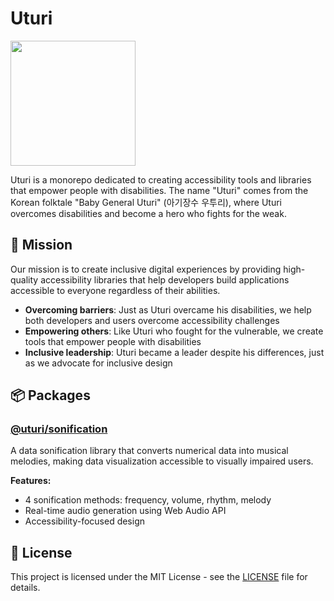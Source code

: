 # Uturi


<img src="https://github.com/user-attachments/assets/3fc7ba69-400f-458f-81eb-f1a22fd28066" width="200px" height="200px" />


Uturi is a monorepo dedicated to creating accessibility tools and libraries that empower people with disabilities. The name "Uturi" comes from the Korean folktale "Baby General Uturi" (아기장수 우투리), where Uturi overcomes disabilities and become a hero who fights for the weak.

## 🎯 Mission

Our mission is to create inclusive digital experiences by providing high-quality accessibility libraries that help developers build applications accessible to everyone regardless of their abilities.

- **Overcoming barriers**: Just as Uturi overcame his disabilities, we help both developers and users overcome accessibility challenges
- **Empowering others**: Like Uturi who fought for the vulnerable, we create tools that empower people with disabilities
- **Inclusive leadership**: Uturi became a leader despite his differences, just as we advocate for inclusive design

## 📦 Packages

### [@uturi/sonification](https://github.com/ksr20612/uturi/blob/main/packages/sonification/README.md)

A data sonification library that converts numerical data into musical melodies, making data visualization accessible to visually impaired users.

**Features:**

- 4 sonification methods: frequency, volume, rhythm, melody
- Real-time audio generation using Web Audio API
- Accessibility-focused design

## 📄 License

This project is licensed under the MIT License - see the [LICENSE](LICENSE) file for details.
